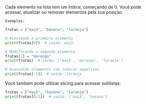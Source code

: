 Cada elemento na lista tem um índice, começando de 0. Você pode acessar, atualizar ou remover elementos pela sua posição.

``Exemplos:``
``` Python
frutas = ["maçã", "banana", "laranja"]

# Acessando o primeiro elemento
print(frutas[0])  # saída: maçã

# Modificando o segundo elemento
frutas[1] = "morango"
print(frutas)  # saída: ['maçã', 'morango', 'laranja']

# Acessando elementos com índices negativos
print(frutas[-1])  # saída: laranja
```

Você também pode utilizar slicing para acessar sublistas:
```Python
frutas = ["maçã", "banana", "laranja"]
print(frutas[0:2])  # saída: ['maçã', 'banana']
```